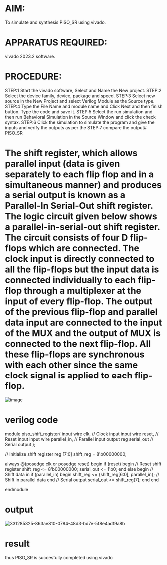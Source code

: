 # AIM:
To simulate and synthesis PISO_SR using vivado.

# APPARATUS REQUIRED:
vivado 2023.2 software.

# PROCEDURE:
STEP:1 Start the vivado software, Select and Name the New project. STEP:2 Select the device family, device, package and speed. STEP:3 Select new source in the New Project and select Verilog Module as the Source type. STEP:4 Type the File Name and module name and Click Next and then finish button. Type the code and save it. STEP:5 Select the run simulation and then run Behavioral Simulation in the Source Window and click the check syntax. STEP:6 Click the simulation to simulate the program and give the inputs and verify the outputs as per the STEP:7 compare the output# PISO_SR
# The shift register, which allows parallel input (data is given separately to each flip flop and in a simultaneous manner) and produces a serial output is known as a Parallel-In Serial-Out shift register. The logic circuit given below shows a parallel-in-serial-out shift register. The circuit consists of four D flip-flops which are connected. The clock input is directly connected to all the flip-flops but the input data is connected individually to each flip-flop through a multiplexer at the input of every flip-flop. The output of the previous flip-flop and parallel data input are connected to the input of the MUX and the output of MUX is connected to the next flip-flop. All these flip-flops are synchronous with each other since the same clock signal is applied to each flip-flop. 
![image](https://github.com/RESMIRNAIR/PISO_SR/assets/154305926/f0f2d979-b298-4693-b5c8-8eea850936d4)
# verilog code
module piso_shift_register( input wire clk, // Clock input input wire reset, // Reset input input wire parallel_in, // Parallel input output reg serial_out // Serial output );

// Initialize shift register reg [7:0] shift_reg = 8'b00000000;

always @(posedge clk or posedge reset) begin if (reset) begin // Reset shift register shift_reg <= 8'b00000000; serial_out <= 1'b0; end else begin // Shift data in if (parallel_in) begin shift_reg <= {shift_reg[6:0], parallel_in}; // Shift in parallel data end // Serial output serial_out <= shift_reg[7]; end end

endmodule

# output
![331285325-863ae810-0784-48d3-bd7e-5f8e4adf9a8b](https://github.com/bharth52/PISO_SR/assets/165644574/aad45077-763a-45c9-9f8f-7da6bb562b0c)
# result
thus PISO_SR is succesfully completed using vivado
